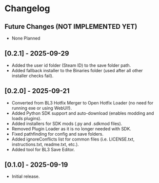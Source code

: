 # Changelog

## Future Changes (NOT IMPLEMENTED YET)

- None Planned

## [0.2.1] - 2025-09-29

- Added the user id folder (Steam ID) to the save folder path.
- Added fallback installer to the Binaries folder (used after all other installer checks fail).

## [0.2.0] - 2025-09-21

- Converted from BL3 Hotfix Merger to Open Hotfix Loader (no need for running exe or using WebUI!).
- Added Python SDK support and auto-download (enables modding and loads plugins).
- Added installers for SDK mods (.py and .sdkmod files).
- Removed Plugin Loader as it is no longer needed with SDK.
- Fixed pathfinding for config and save folders.
- Added ignoreConflicts list for common files (i.e. LICENSE.txt, instructions.txt, readme.txt, etc.).
- Added tool for BL3 Save Editor.

## [0.1.0] - 2025-09-19

- Initial release.
